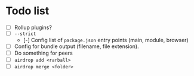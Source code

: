 # Todo list

- [ ] Rollup plugins?
- [ ] `--strict`
  - [-] Config list of `package.json` entry points (main, module, browser)
- [ ] Config for bundle output (filename, file extension).
- [ ] Do something for peers
- [ ] `airdrop add <rarball>`
- [ ] `airdrop merge <folder>`
